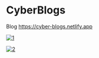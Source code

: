 # CyberBlogs
Blog https://cyber-blogs.netlify.app

<a href="https://ibb.co/rv34FhQ"><img src="https://i.ibb.co/7bQ2jDS/1.png" alt="1" border="0"></a>

<a href="https://ibb.co/7NsjPLy"><img src="https://i.ibb.co/h13Lbw8/2.png" alt="2" border="0"></a>
